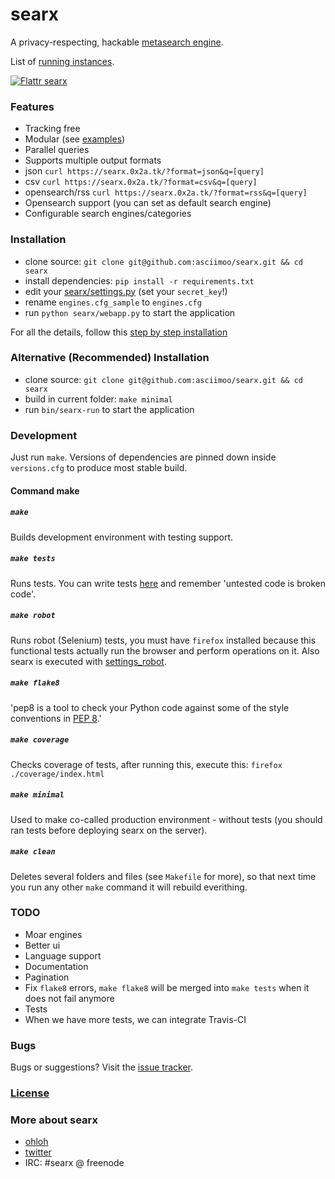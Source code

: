 searx
=====

A privacy-respecting, hackable [metasearch engine](https://en.wikipedia.org/wiki/Metasearch_engine).

List of [running instances](https://github.com/asciimoo/searx/wiki/Searx-instances).

[![Flattr searx](http://api.flattr.com/button/flattr-badge-large.png)](https://flattr.com/submit/auto?user_id=asciimoo&url=https://github.com/asciimoo/searx&title=searx&language=&tags=github&category=software)

### Features

* Tracking free
* Modular (see [examples](https://github.com/asciimoo/searx/blob/master/examples))
* Parallel queries
* Supports multiple output formats
 * json `curl https://searx.0x2a.tk/?format=json&q=[query]`
 * csv `curl https://searx.0x2a.tk/?format=csv&q=[query]`
 * opensearch/rss `curl https://searx.0x2a.tk/?format=rss&q=[query]`
* Opensearch support (you can set as default search engine)
* Configurable search engines/categories

### Installation

* clone source: `git clone git@github.com:asciimoo/searx.git && cd searx`
* install dependencies: `pip install -r requirements.txt`
* edit your [searx/settings.py](https://github.com/asciimoo/searx/blob/master/searx/settings.py) (set your `secret_key`!)
* rename `engines.cfg_sample` to `engines.cfg`
* run `python searx/webapp.py` to start the application

For all the details, follow this [step by step installation](https://github.com/asciimoo/searx/wiki/Installation)

### Alternative (Recommended) Installation

* clone source: `git clone git@github.com:asciimoo/searx.git && cd searx`
* build in current folder: `make minimal`
* run `bin/searx-run` to start the application


### Development

Just run `make`. Versions of dependencies are pinned down inside `versions.cfg` to produce most stable build.

#### Command make

##### `make`

Builds development environment with testing support.

##### `make tests`

Runs tests. You can write tests [here](https://github.com/asciimoo/searx/tree/master/searx/tests) and remember 'untested code is broken code'.

##### `make robot`

Runs robot (Selenium) tests, you must have `firefox` installed because this functional tests actually run the browser and perform operations on it. Also searx is executed with [settings_robot](https://github.com/asciimoo/searx/blob/master/searx/settings_robot.py).

##### `make flake8`

'pep8 is a tool to check your Python code against some of the style conventions in [PEP 8](http://www.python.org/dev/peps/pep-0008/).'

##### `make coverage`

Checks coverage of tests, after running this, execute this: `firefox ./coverage/index.html`

##### `make minimal`

Used to make co-called production environment - without tests (you should ran tests before deploying searx on the server).

##### `make clean`

Deletes several folders and files (see `Makefile` for more), so that next time you run any other `make` command it will rebuild everithing.


### TODO

* Moar engines
* Better ui
* Language support
* Documentation
* Pagination
* Fix `flake8` errors, `make flake8` will be merged into `make tests` when it does not fail anymore
* Tests
* When we have more tests, we can integrate Travis-CI


### Bugs

Bugs or suggestions? Visit the [issue tracker](https://github.com/asciimoo/searx/issues).


### [License](https://github.com/asciimoo/searx/blob/master/LICENSE)


### More about searx

* [ohloh](https://www.ohloh.net/p/searx/)
* [twitter](https://twitter.com/Searx_engine)
* IRC: #searx @ freenode

